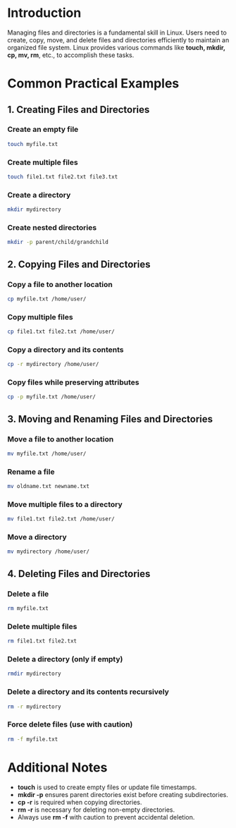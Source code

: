 # Introduction

Managing files and directories is a fundamental skill in Linux. Users need to create, copy, move, and delete files and directories efficiently to maintain an organized file system. Linux provides various commands like **touch, mkdir, cp, mv, rm**, etc., to accomplish these tasks.

# Common Practical Examples

## 1. Creating Files and Directories

### Create an empty file
```bash
touch myfile.txt
```
### Create multiple files
```bash
touch file1.txt file2.txt file3.txt
```
### Create a directory
```bash
mkdir mydirectory
```
### Create nested directories
```bash
mkdir -p parent/child/grandchild
```

## 2. Copying Files and Directories

### Copy a file to another location
```bash
cp myfile.txt /home/user/
```
### Copy multiple files
```bash
cp file1.txt file2.txt /home/user/
```
### Copy a directory and its contents
```bash
cp -r mydirectory /home/user/
```
### Copy files while preserving attributes
```bash
cp -p myfile.txt /home/user/
```

## 3. Moving and Renaming Files and Directories

### Move a file to another location
```bash
mv myfile.txt /home/user/
```
### Rename a file
```bash
mv oldname.txt newname.txt
```
### Move multiple files to a directory
```bash
mv file1.txt file2.txt /home/user/
```
### Move a directory
```bash
mv mydirectory /home/user/
```

## 4. Deleting Files and Directories

### Delete a file
```bash
rm myfile.txt
```
### Delete multiple files
```bash
rm file1.txt file2.txt
```
### Delete a directory (only if empty)
```bash
rmdir mydirectory
```
### Delete a directory and its contents recursively
```bash
rm -r mydirectory
```
### Force delete files (use with caution)
```bash
rm -f myfile.txt
```

# Additional Notes

- **touch** is used to create empty files or update file timestamps.
- **mkdir -p** ensures parent directories exist before creating subdirectories.
- **cp -r** is required when copying directories.
- **rm -r** is necessary for deleting non-empty directories.
- Always use **rm -f** with caution to prevent accidental deletion.

